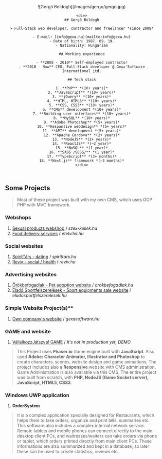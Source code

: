 <article>
  <header>
	![Gergő Boldogh](/images/gergo/gergo.jpg)

    <div>
    ## Gergő Boldogh

    > Full-Stack web developer, contractor and freelancer *since 2008*

    - E-mail: [info@gexa.hu](mailto:info@gexa.hu)
    - Date of birth: 1987. 09. 19.
    - Nationality: Hungarian

    ## Working experience

    - **2008 - 2010** Self-employed contractor
    - **2010 - Now** CEO, Full-Stack developer @ Gexa'Software International Ltd.

	## Tech stack

	1. **PHP** *(10+ years)*
	2. **JavaScript** *(10+ years)*
	3. **jQuery** *(10+ years)*
	4. **HTML, HTML5** *(10+ years)*
	5. **CSS, CSS3** *(10+ years)*
	6. **CMS** development *(10+ years)*
	7. **Building user interfaces** *(10+ years)*
	8. **MySQL** *(10+ years)*
	9. **Adobe Photoshop** *(5+ years)*
	10. **Responsive webdesign** *(5+ years)*
	11. **API** development *(5+ years)*
	12. **Apache Cordova** *(2+ years)*
	13. **NodeJS** *(2+ years)*
	14. **ReactJS** *(~2 year)*
	15. **NoSQL** *(1 year)*
	16. **SASS /SCSS/** *(1 year)*
	17. **TypeScript** *(3+ months)*
	18. **Next.js** framework *(~3 months)*
    </div>

  </header>


## Some Projects
> Most of these project was built with my own CMS, which uses OOP PHP with MVC framework.


### Webshops
1. [Sexual products webshop](https://www.szex-kellek.hu) / *szex-kellek.hu*
2. [Food delivery services](https://www.etelvitel.hu) / *etelvitel.hu*

### Social websites
1. [SpiritTárs - dating](https://www.spirittars.hu) / *spirittars.hu*
2. [Reviv - social / health](https://www.reviv.hu) / *reviv.hu*

### Advertising websites
1. [Örökbefogadlak - Pet adoption website](https://orokbefogadlak.hu/hirdetesek) / *orokbefogadlak.hu*
2. [Eladó Sportfelszerelések - Sport equipments sale website](https://eladosportfelszerelesek.hu/) / *eladosportfelszerelesek.hu*

### Simple Website Project(s)**
1. [Own company's website](https://www.gexasoftware.hu) / *gexasoftware.hu*

### GAME and website
1. [VállalkozzJátszva! GAME](https://bmva.em3.hu/) / *It's not in production yet, DEMO*

> This Project uses **Phaser.io** Game engine built with **JavaScript**. Also used **Adobe: Character Animator, Illustrator and Photoshop** to create characters, scenes, website design and game animations. The project includes also a **Responsive** website with CMS administration, Game Administration is also available via this CMS. The entire project was built from scratch, with **PHP, NodeJS (Game Socket server), JavaScript, HTML5, CSS3**.

### Windows UWP application
1. **OrderSystem**

> It is a complex application specially designed for Restaurants, which helps them to take orders, organize and print bills, summaries etc. This software also includes a complex internal network service. Remote tablets and mobile phones can connect directly to the main desktop client PCs, and waitresses/waiters can take orders via phone or tablet, which orders printed directly from main client PCs. These informations are also summarized and kept in a database, so later these can be used to create statistics, reviews etc.
</article>
